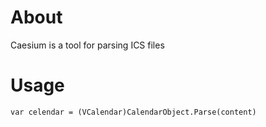 # About

Caesium is a tool for parsing ICS files

# Usage

`
var celendar = (VCalendar)CalendarObject.Parse(content)
`
